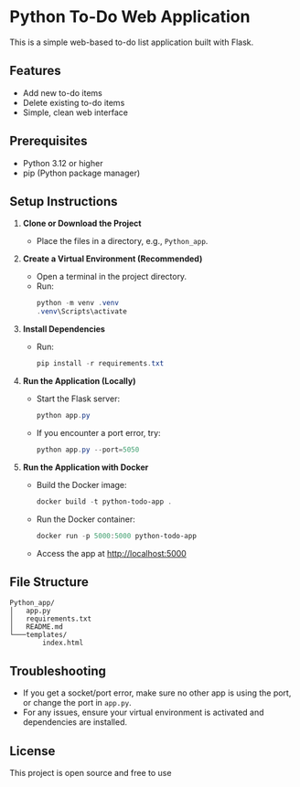 # Python To-Do Web Application

This is a simple web-based to-do list application built with Flask.

## Features

- Add new to-do items
- Delete existing to-do items
- Simple, clean web interface

## Prerequisites

- Python 3.12 or higher
- pip (Python package manager)

## Setup Instructions

1. **Clone or Download the Project**

   - Place the files in a directory, e.g., `Python_app`.

2. **Create a Virtual Environment (Recommended)**

   - Open a terminal in the project directory.
   - Run:
     ```powershell
     python -m venv .venv
     .venv\Scripts\activate
     ```

3. **Install Dependencies**

   - Run:
     ```powershell
     pip install -r requirements.txt
     ```

4. **Run the Application (Locally)**

   - Start the Flask server:
     ```powershell
     python app.py
     ```
   - If you encounter a port error, try:
     ```powershell
     python app.py --port=5050
     ```

5. **Run the Application with Docker**

   - Build the Docker image:
     ```powershell
     docker build -t python-todo-app .
     ```
   - Run the Docker container:
     ```powershell
     docker run -p 5000:5000 python-todo-app
     ```
   - Access the app at [http://localhost:5000](http://localhost:5000)

## File Structure

```
Python_app/
│   app.py
│   requirements.txt
│   README.md
└───templates/
        index.html
```

## Troubleshooting

- If you get a socket/port error, make sure no other app is using the port, or change the port in `app.py`.
- For any issues, ensure your virtual environment is activated and dependencies are installed.

## License

This project is open source and free to use
